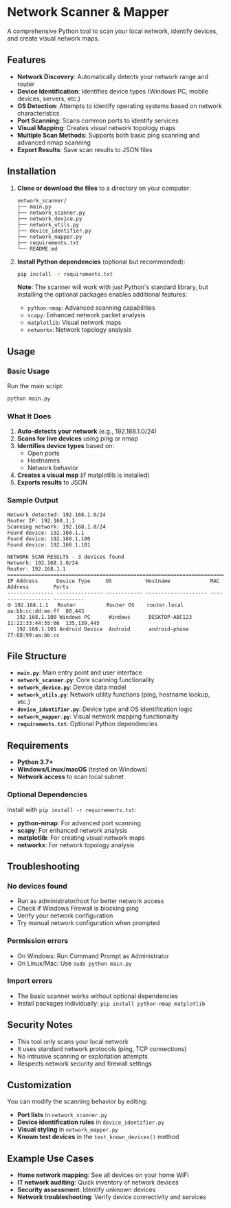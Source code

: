 # Network Scanner & Mapper

A comprehensive Python tool to scan your local network, identify devices, and create visual network maps.

## Features

- **Network Discovery**: Automatically detects your network range and router
- **Device Identification**: Identifies device types (Windows PC, mobile devices, servers, etc.)
- **OS Detection**: Attempts to identify operating systems based on network characteristics
- **Port Scanning**: Scans common ports to identify services
- **Visual Mapping**: Creates visual network topology maps
- **Multiple Scan Methods**: Supports both basic ping scanning and advanced nmap scanning
- **Export Results**: Save scan results to JSON files

## Installation

1. **Clone or download the files** to a directory on your computer:
   ```
   network_scanner/
   ├── main.py
   ├── network_scanner.py
   ├── network_device.py
   ├── network_utils.py
   ├── device_identifier.py
   ├── network_mapper.py
   ├── requirements.txt
   └── README.md
   ```

2. **Install Python dependencies** (optional but recommended):
   ```bash
   pip install -r requirements.txt
   ```

   **Note**: The scanner will work with just Python's standard library, but installing the optional packages enables additional features:
   - `python-nmap`: Advanced scanning capabilities
   - `scapy`: Enhanced network packet analysis
   - `matplotlib`: Visual network maps
   - `networkx`: Network topology analysis

## Usage

### Basic Usage

Run the main script:
```bash
python main.py
```

### What It Does

1. **Auto-detects your network** (e.g., 192.168.1.0/24)
2. **Scans for live devices** using ping or nmap
3. **Identifies device types** based on:
   - Open ports
   - Hostnames
   - Network behavior
4. **Creates a visual map** (if matplotlib is installed)
5. **Exports results** to JSON

### Sample Output

```
Network detected: 192.168.1.0/24
Router IP: 192.168.1.1
Scanning network: 192.168.1.0/24
Found device: 192.168.1.1
Found device: 192.168.1.100
Found device: 192.168.1.101

NETWORK SCAN RESULTS - 3 devices found
Network: 192.168.1.0/24
Router: 192.168.1.1
================================================================================
IP Address      Device Type     OS           Hostname             MAC Address        Ports
--------------- --------------- ------------ -------------------- ------------------ ----------
🌐 192.168.1.1   Router          Router OS    router.local         aa:bb:cc:dd:ee:ff  80,443
   192.168.1.100 Windows PC      Windows      DESKTOP-ABC123       11:22:33:44:55:66  135,139,445
   192.168.1.101 Android Device  Android      android-phone        77:88:99:aa:bb:cc  
```

## File Structure

- **`main.py`**: Main entry point and user interface
- **`network_scanner.py`**: Core scanning functionality
- **`network_device.py`**: Device data model
- **`network_utils.py`**: Network utility functions (ping, hostname lookup, etc.)
- **`device_identifier.py`**: Device type and OS identification logic
- **`network_mapper.py`**: Visual network mapping functionality
- **`requirements.txt`**: Optional Python dependencies

## Requirements

- **Python 3.7+**
- **Windows/Linux/macOS** (tested on Windows)
- **Network access** to scan local subnet

### Optional Dependencies

Install with `pip install -r requirements.txt`:

- **python-nmap**: For advanced port scanning
- **scapy**: For enhanced network analysis  
- **matplotlib**: For creating visual network maps
- **networkx**: For network topology analysis

## Troubleshooting

### No devices found
- Run as administrator/root for better network access
- Check if Windows Firewall is blocking ping
- Verify your network configuration
- Try manual network configuration when prompted

### Permission errors
- On Windows: Run Command Prompt as Administrator
- On Linux/Mac: Use `sudo python main.py`

### Import errors
- The basic scanner works without optional dependencies
- Install packages individually: `pip install python-nmap matplotlib`

## Security Notes

- This tool only scans your local network
- It uses standard network protocols (ping, TCP connections)
- No intrusive scanning or exploitation attempts
- Respects network security and firewall settings

## Customization

You can modify the scanning behavior by editing:

- **Port lists** in `network_scanner.py`
- **Device identification rules** in `device_identifier.py`  
- **Visual styling** in `network_mapper.py`
- **Known test devices** in the `test_known_devices()` method

## Example Use Cases

- **Home network mapping**: See all devices on your home WiFi
- **IT network auditing**: Quick inventory of network devices
- **Security assessment**: Identify unknown devices
- **Network troubleshooting**: Verify device connectivity and services
